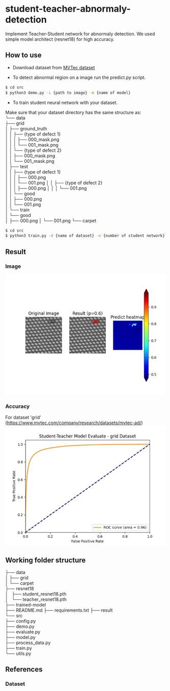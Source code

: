 # student-teacher-abnormaly-detection
Implement Teacher-Student network for abnormaly detection. We used simple model architect (resnet18) for high accuracy.

## How to use

* Download dataset from [MVTec dataset](https://www.mvtec.com/company/research/datasets/mvtec-ad/)

* To detect abnormal region on a image run the predict.py script.
```sh
$ cd src
$ python3 demo.py -i {path to image} -m {name of model}
```

* To train student neural network with your dataset.

Make sure that your dataset directory has the same structure as:    
└── data   
    ├── grid    
    │   ├── ground_truth    
    │   │   ├── {type of defect 1}    
    │   │   │   ├── 000_mask.png    
    │   │   │   └── 001_mask.png    
    │   │   └── {type of defect 2}  
    │   │       ├── 000_mask.png    
    │   │       └── 001_mask.png    
    │   ├── test   
    │   │   ├── {type of defect 1}  
    │   │   │   ├── 000.png    
    │   │   │   └── 001.png 
    │   │   ├── {type of defect 2}  
    │   │   │   ├── 000.png 
    │   │   │   └── 001.png  
    │   │   └── good    
    │   │       ├── 000.png   
    │   │       └── 001.png    
    │   └── train    
    │       └── good    
    │           ├── 000.png 
    │           └── 001.png 
    └── carpet
```sh
$ cd src
$ python3 train.py -d {name of dataset} -n {number of student network} -e {number of epoch}
```

## Result
### Image
![Result](result/demo_result.png)
### Accuracy
For dataset 'grid' (https://www.mvtec.com/company/research/datasets/mvtec-ad/)
![ROC](result/demo_evaluate.png)

## Working folder structure
├── data   
│   ├── grid    
│   └── carpet  
├── resnet18  
│   ├── student_resnet18.pth    
│   └── teacher_resnet18.pth    
├── trained-model   
├── README.md 
├── requirements.txt 
├── result       
└── src  
    ├── config.py  
    ├── demo.py  
    ├── evaluate.py  
    ├── model.py  
    ├── process_data.py   
    ├── train.py  
    └── utils.py  

## References

### Dataset